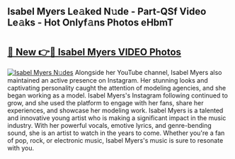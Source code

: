 ## Isabel Myers Le𝚊ked N𝚞de - Part-QSf Video Le𝚊ks - Hot Onlyf𝚊ns Photos eHbmT

# <h2><a href="http://ac47623.deff.icu/?id=Isabel+Myers">🔗 New 👉🔴 Isabel Myers VIDEO Photos</a></h2>

[![Isabel Myers N𝚞des](https://i.imgur.com/rIISA9y.gif)](http://ac47623.deff.icu/?id=Isabel+Myers)
Alongside her YouTube channel, Isabel Myers also maintained an active presence on Instagram. Her stunning looks and captivating personality caught the attention of modeling agencies, and she began working as a model. Isabel Myers's Instagram following continued to grow, and she used the platform to engage with her fans, share her experiences, and showcase her modeling work. Isabel Myers is a talented and innovative young artist who is making a significant impact in the music industry. With her powerful vocals, emotive lyrics, and genre-bending sound, she is an artist to watch in the years to come. Whether you're a fan of pop, rock, or electronic music, Isabel Myers's music is sure to resonate with you.
